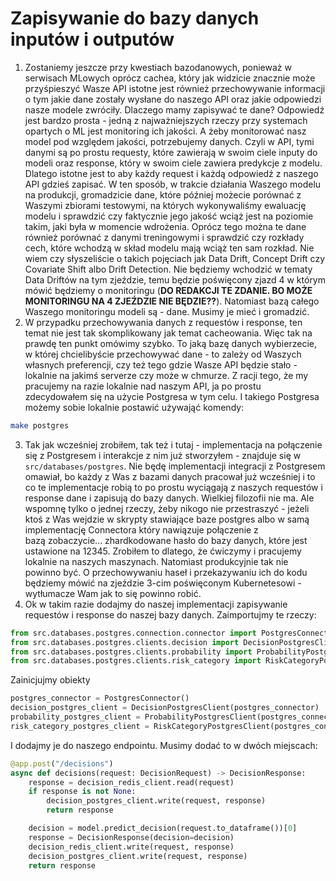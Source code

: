 # Zapisywanie do bazy danych inputów i outputów

1. Zostaniemy jeszcze przy kwestiach bazodanowych, ponieważ w serwisach MLowych oprócz cachea, który jak widzicie znacznie może przyśpieszyć Wasze API istotne jest również przechowywanie informacji o tym jakie dane zostały wysłane do naszego API oraz jakie odpowiedzi nasze modele zwróciły. Dlaczego mamy zapisywać te dane? Odpowiedź jest bardzo prosta - jedną z najważniejszych rzeczy przy systemach opartych o ML jest monitoring ich jakości. A żeby monitorować nasz model pod względem jakości, potrzebujemy danych. Czyli w API, tymi danymi są po prostu requesty, które zawierają w swoim ciele inputy do modeli oraz response, który w swoim ciele zawiera predykcje z modelu. Dlatego istotne jest to aby każdy request i każdą odpowiedź z naszego API gdzieś zapisać. W ten sposób, w trakcie działania Waszego modelu na produkcji, gromadzicie dane, które później możecie porównać z Waszymi zbiorami testowymi, na których wykonywaliśmy ewaluację modelu i sprawdzić czy faktycznie jego jakość wciąż jest na poziomie takim, jaki była w momencie wdrożenia. Oprócz tego można te dane również porównać z danymi treningowymi i sprawdzić czy rozkłady cech, które wchodzą w skład modelu mają wciąż ten sam rozkład. Nie wiem czy słyszeliście o takich pojęciach jak Data Drift, Concept Drift czy Covariate Shift albo Drift Detection. Nie będziemy wchodzić w tematy Data Driftów na tym zjeździe, temu będzie poświęcony zjazd 4 w którym mówić będziemy o monitoringu (**DO REDAKCJI TE ZDANIE. BO MOŻE MONITORINGU NA 4 ZJEŹDZIE NIE BĘDZIE??**). Natomiast bazą całego Waszego monitoringu modeli są - dane. Musimy je mieć i gromadzić.
2. W przypadku przechowywania danych z requestów i response, ten temat nie jest tak skomplikowany jak temat cacheowania. Więc tak na prawdę ten punkt omówimy szybko. To jaką bazę danych wybierzecie, w której chcielibyście przechowywać dane - to zależy od Waszych własnych preferencji, czy też tego gdzie Wasze API będzie stało - lokalnie na jakimś serverze czy może w chmurze. Z racji tego, że my pracujemy na razie lokalnie nad naszym API, ja po prostu zdecydowałem się na użycie Postgresa w tym celu. I takiego Postgresa możemy sobie lokalnie postawić używająć komendy:
```bash
make postgres
```
3. Tak jak wcześniej zrobiłem, tak też i tutaj - implementacja na połączenie się z Postgresem i interakcje z nim już stworzyłem - znajduje się w `src/databases/postgres`. Nie będę implementacji integracji z Postgresem omawiał, bo każdy z Was z bazami danych pracował już wcześniej i to co te implementacje robią to po prostu wyciągają z naszych requestów i response dane i zapisują do bazy danych. Wielkiej filozofii nie ma. Ale wspomnę tylko o jednej rzeczy, żeby nikogo nie przestraszyć - jeżeli ktoś z Was wejdzie w skrypty stawiające baze postgres albo w samą implementację Connectora który nawiązuje połączenie z bazą zobaczycie... zhardkodowane hasło do bazy danych, które jest ustawione na 12345. Zrobiłem to dlatego, że ćwiczymy i pracujemy lokalnie na naszych maszynach. Natomiast produkcyjnie tak nie powinno być. O przechowywaniu haseł i przekazywaniu ich do kodu będziemy mówić na zjeździe 3-cim poświęconym Kubernetesowi - wytłumacze Wam jak to się powinno robić.
4. Ok w takim razie dodajmy do naszej implementacji zapisywanie requestów i response do naszej bazy danych. 
   Zaimportujmy te rzeczy:
```python
from src.databases.postgres.connection.connector import PostgresConnector
from src.databases.postgres.clients.decision import DecisionPostgresClient
from src.databases.postgres.clients.probability import ProbabilityPostgresClient
from src.databases.postgres.clients.risk_category import RiskCategoryPostgresClient
```

Zainicjujmy obiekty

```python
postgres_connector = PostgresConnector()  
decision_postgres_client = DecisionPostgresClient(postgres_connector)  
probability_postgres_client = ProbabilityPostgresClient(postgres_connector)  
risk_category_postgres_client = RiskCategoryPostgresClient(postgres_connector)
```

I dodajmy je do naszego endpointu. Musimy dodać to w dwóch miejscach:

```python
@app.post("/decisions")
async def decisions(request: DecisionRequest) -> DecisionResponse:
    response = decision_redis_client.read(request)
    if response is not None:
        decision_postgres_client.write(request, response)
        return response

    decision = model.predict_decision(request.to_dataframe())[0]
    response = DecisionResponse(decision=decision)
    decision_redis_client.write(request, response)
    decision_postgres_client.write(request, response)
    return response
```